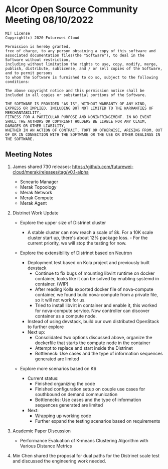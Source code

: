 # Alcor Open Source Community Meeting 08/10/2022


    MIT License
    Copyright(c) 2020 Futurewei Cloud

    Permission is hereby granted,
    free of charge, to any person obtaining a copy of this software and associated documentation files(the "Software"), to deal in the Software without restriction,
    including without limitation the rights to use, copy, modify, merge, publish, distribute, sublicense, and / or sell copies of the Software, and to permit persons
    to whom the Software is furnished to do so, subject to the following conditions:

    The above copyright notice and this permission notice shall be included in all copies or substantial portions of the Software.

    THE SOFTWARE IS PROVIDED "AS IS", WITHOUT WARRANTY OF ANY KIND, EXPRESS OR IMPLIED, INCLUDING BUT NOT LIMITED TO THE WARRANTIES OF MERCHANTABILITY,
    FITNESS FOR A PARTICULAR PURPOSE AND NONINFRINGEMENT. IN NO EVENT SHALL THE AUTHORS OR COPYRIGHT HOLDERS BE LIABLE FOR ANY CLAIM, DAMAGES OR OTHER LIABILITY,
    WHETHER IN AN ACTION OF CONTRACT, TORT OR OTHERWISE, ARISING FROM, OUT OF OR IN CONNECTION WITH THE SOFTWARE OR THE USE OR OTHER DEALINGS IN THE SOFTWARE.


## Meeting Notes

1. James shared 730 releases: https://github.com/futurewei-cloud/merak/releases/tag/v0.1-alpha 
    * Scneario Manager
    * Merak Topoology
    * Merak Network
    * Merak Compute
    * Merak Agent
    
2. Distrinet Work Update
    * Explore the upper size of Distrinet cluster
        * A stable cluster can now reach a scale of 8k. For a 10K scale cluster start up, there's about 12% package loss.  - For the current priority, we will stop the testing for now. 
    
    * Explore the extensibility of Distrinet based on Neutron
        * Deployment test based on Kola project and previously built devstack
            * Continue to fix bugs of mounting libvirt runtime on docker container, looks like it can be solved by enabling systemd in container. (WIP)
            * After reading Kolla exported docker file of nova-compute container, we found build nova-compute from a private file, so it will not work for us. 
            * Tried to install libvirt in container and enable it, this worked for nova-compute service. Now controller can discover container as a compute node. 
        * Instead of using devstack, build our own distributed OpenStack to further explore 
        * Next up:
            * Consolidated two options discussed above, organize the dockerfile that starts the compute node in the container 
            * Attempt to replace and start inside the Distrinet 
            * Bottleneck: Use cases and the type of information sequences generated are limited 

    * Explore more scenarios based on K6
        * Current status: 
            * Finished organizing the code
            * Finished configuration setup on couple use cases for southbound on demand communication
            * Bottlenecks: Use cases and the type of information sequences generated are limited 
        * Next: 
            * Wrapping up working code
            * Further expand the testing scenarios based on requirements 
    
3. Academic Paper Discussion
    * Performance Evaluation of K-means Clustering Algorithm with Various Distance Metrics 

4. Min Chen shared the proposal for dual paths for the Distrinet scale test and discussed the engineering work needed. 


